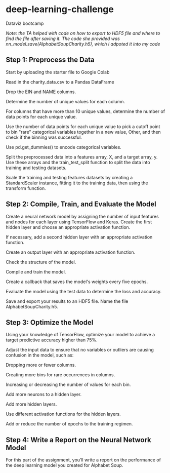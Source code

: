 # deep-learning-challenge
Dataviz bootcamp

*Note: the TA helped with code on how to export to HDF5 file and where to find the file after saving it. The code she provided was nn_model.save(AlphabetSoupCharity.h5), which I adpoted it into my code*

## Step 1: Preprocess the Data

Start by uploading the starter file to Google Colab

Read in the charity_data.csv to a Pandas DataFrame

Drop the EIN and NAME columns.

Determine the number of unique values for each column.

For columns that have more than 10 unique values, determine the number of data points for each unique value.

Use the number of data points for each unique value to pick a cutoff point to bin "rare" categorical variables together in a new value, Other, and then check if the binning was successful.

Use pd.get_dummies() to encode categorical variables.

Split the preprocessed data into a features array, X, and a target array, y. Use these arrays and the train_test_split function to split the data into training and testing datasets.

Scale the training and testing features datasets by creating a StandardScaler instance, fitting it to the training data, then using the transform function.

## Step 2: Compile, Train, and Evaluate the Model

Create a neural network model by assigning the number of input features and nodes for each layer using TensorFlow and Keras.
Create the first hidden layer and choose an appropriate activation function.

If necessary, add a second hidden layer with an appropriate activation function.

Create an output layer with an appropriate activation function.

Check the structure of the model.

Compile and train the model.

Create a callback that saves the model's weights every five epochs.

Evaluate the model using the test data to determine the loss and accuracy.

Save and export your results to an HDF5 file. Name the file AlphabetSoupCharity.h5.

## Step 3: Optimize the Model

Using your knowledge of TensorFlow, optimize your model to achieve a target predictive accuracy higher than 75%.

Adjust the input data to ensure that no variables or outliers are causing confusion in the model, such as:

  Dropping more or fewer columns.
  
  Creating more bins for rare occurrences in columns.
  
  Increasing or decreasing the number of values for each bin.
  
  Add more neurons to a hidden layer.
  
  Add more hidden layers.
  
  Use different activation functions for the hidden layers.
  
  Add or reduce the number of epochs to the training regimen.

## Step 4: Write a Report on the Neural Network Model

For this part of the assignment, you’ll write a report on the performance of the deep learning model you created for Alphabet Soup.
